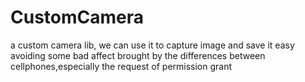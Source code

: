 # CustomCamera
a custom camera lib, we can use it to capture image and save it easy avoiding some bad affect brought by the differences between cellphones,especially the request of permission grant
